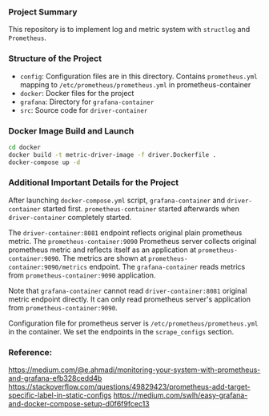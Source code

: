 ### Project Summary
This repository is to implement log and metric system with `structlog` and `Prometheus`. 

### Structure of the Project
* `config`: Configuration files are in this directory. Contains `prometheus.yml` mapping to `/etc/prometheus/prometheus.yml` in prometheus-container
* `docker`: Docker files for the project
* `grafana`: Directory for `grafana-container`
* `src`: Source code for `driver-container`

### Docker Image Build and Launch
```bash
cd docker
docker build -t metric-driver-image -f driver.Dockerfile .
docker-compose up -d
```

### Additional Important Details for the Project
After launching `docker-compose.yml` script, `grafana-container` and `driver-container` started first. `prometheus-container` started afterwards when `driver-container` completely started. <br>

The `driver-container:8081` endpoint reflects original plain prometheus metric. The `prometheus-container:9090` Prometheus server collects original prometheus metric and reflects itself as an application at `prometheus-container:9090`. The metrics are shown at `prometheus-container:9090/metrics` endpoint. The `grafana-container` reads metrics from `prometheus-container:9090` application. <br>

Note that `grafana-container` cannot read `driver-container:8081` original metric endpoint directly. It can only read prometheus server's application from `prometheus-container:9090`. <br>

Configuration file for prometheus server is `/etc/prometheus/prometheus.yml` in the container. We set the endpoints in the `scrape_configs` section. 

### Reference:
https://medium.com/@e.ahmadi/monitoring-your-system-with-prometheus-and-grafana-efb328cedd4b
https://stackoverflow.com/questions/49829423/prometheus-add-target-specific-label-in-static-configs
https://medium.com/swlh/easy-grafana-and-docker-compose-setup-d0f6f9fcec13
